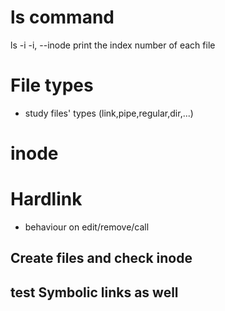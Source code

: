 # ls command
ls -i
-i, --inode                print the index number of each file

# File types
- study files' types (link,pipe,regular,dir,...)
# inode

# Hardlink
- behaviour on edit/remove/call

## Create files and check inode
## test Symbolic links as well
